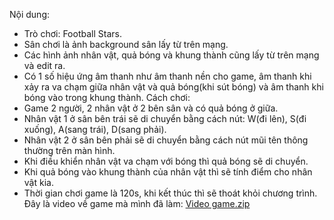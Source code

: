 Nội dung:
- Trò chơi: Football Stars.
- Sân chơi là ảnh background sân lấy từ trên mạng.
- Các hình ảnh nhân vật, quả bóng và khung thành cũng lấy từ trên mạng và edit ra.
- Có 1 số hiệu ứng âm thanh như âm thanh nền cho game, âm thanh khi xảy ra va chạm giữa nhân vật và quả bóng(khi sút bóng) và âm thanh khi bóng vào trong khung thành.
Cách chơi:
-  Game 2 người, 2 nhân vật ở 2 bên sân và có quả bóng ở giữa.
- Nhân vật 1 ở sân bên trái sẽ di chuyển bằng cách nút: W(đi lên), S(đi xuống), A(sang trái), D(sang phải).
- Nhân vật 2 ở sân bên phải sẽ di chuyển bằng cách nút mũi tên thông thường trên màn hình.
- Khi điều khiển nhân vật va chạm với bóng thì quả bóng sẽ di chuyển.
- Khi quả bóng vào khung thành của nhân vật thì sẽ tính điểm cho nhân vật kia.
- Thời gian chơi game là 120s, khi kết thúc thì sẽ thoát khỏi chương trình.
 Đây là video về game mà mình đã làm: [Video game.zip](https://github.com/tunglamp08072005/Football-Stars/files/15047824/Video.game.zip)

